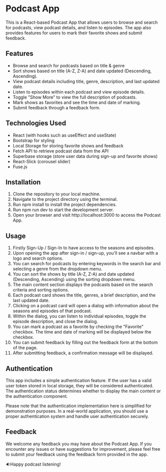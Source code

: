 # Podcast App

This is a React-based Podcast App that allows users to browse and search for podcasts, view podcast details, and listen to episodes. The app also provides features for users to mark their favorite shows and submit feedback.

## Features

- Browse and search for podcasts based on title & genre
- Sort shows based on title (A-Z, Z-A) and date updated (Descending, Ascending).
- View podcast details including title, genre, description, and last updated date.
- Listen to episodes within each podcast and view episode details.
- Toggle "Show More" to view the full description of podcasts.
- Mark shows as favorites and see the time and date of marking.
- Submit feedback through a feedback form.

## Technologies Used

- React (with hooks such as useEffect and useState)
- Bootstrap for styling
- Local Storage for storing favorite shows and feedback
- Fetch API to retrieve podcast data from the API
- Superbase storage (store user data during sign-up and favorite shows)
- React-Slick (corousel slider)
- Fuse.js

## Installation

1. Clone the repository to your local machine.
2. Navigate to the project directory using the terminal.
3. Run npm install to install the project dependencies.
4. Run npm run dev to start the development server.
5. Open your browser and visit http://localhost:3000 to access the Podcast App.

## Usage

1. Firstly Sign-Up / Sign-In to have access to the seasons and episodes.
1. Upon opening the app after sign-in / sign-up, you'll see a navbar with a logo and search options.
1. You can search for podcasts by entering keywords in the search bar and selecting a genre from the dropdown menu.
1. You can sort the shows by title (A-Z, Z-A) and date updated (Descending, Ascending) using the sorting dropdown menu.
1. The main content section displays the podcasts based on the search criteria and sorting options.
1. Each podcast card shows the title, genres, a brief description, and the last updated date.
1. Clicking on a podcast card will open a dialog with information about the seasons and episodes of that podcast.
1. Within the dialog, you can listen to individual episodes, toggle the episode description, and close the dialog.
1. You can mark a podcast as a favorite by checking the "Favorite" checkbox. The time and date of marking will be displayed below the checkbox.
1. You can submit feedback by filling out the feedback form at the bottom of the page.
1. After submitting feedback, a confirmation message will be displayed.

## Authentication

This app includes a simple authentication feature. If the user has a valid user token stored in local storage, they will be considered authenticated. The authentication status determines whether to display the main content or the authentication component.

Please note that the authentication implementation here is simplified for demonstration purposes. In a real-world application, you should use a proper authentication system and handle user authentication securely.

## Feedback

We welcome any feedback you may have about the Podcast App. If you encounter any issues or have suggestions for improvement, please feel free to submit your feedback using the feedback form provided in the app.

🔉Happy podcast listening!

